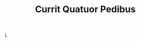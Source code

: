 ---
title: Currit Quatuor Pedibus
letter: C
permalink: "/definitions/bld-currit-quatuor-pedibus.html"
body: L
published_at: '2018-07-07'
source: Black's Law Dictionary 2nd Ed (1910)
layout: post
---